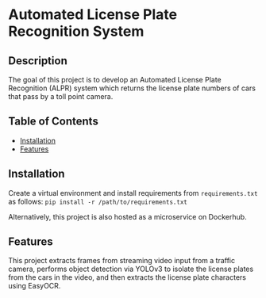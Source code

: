 # Automated License Plate Recognition System

## Description
The goal of this project is to develop an Automated License Plate Recognition (ALPR) system which returns the license plate numbers of cars that pass by a toll point camera.

## Table of Contents
- [Installation](#installation)
- [Features](#features)

## Installation
Create a virtual environment and install requirements from  `requirements.txt` as follows:
`pip install -r /path/to/requirements.txt`

Alternatively, this project is also hosted as a microservice on Dockerhub.

## Features
This project extracts frames from streaming video input from a traffic camera, performs object detection via YOLOv3 to isolate the license plates from the cars in the video, and then extracts the license plate characters using EasyOCR. 

